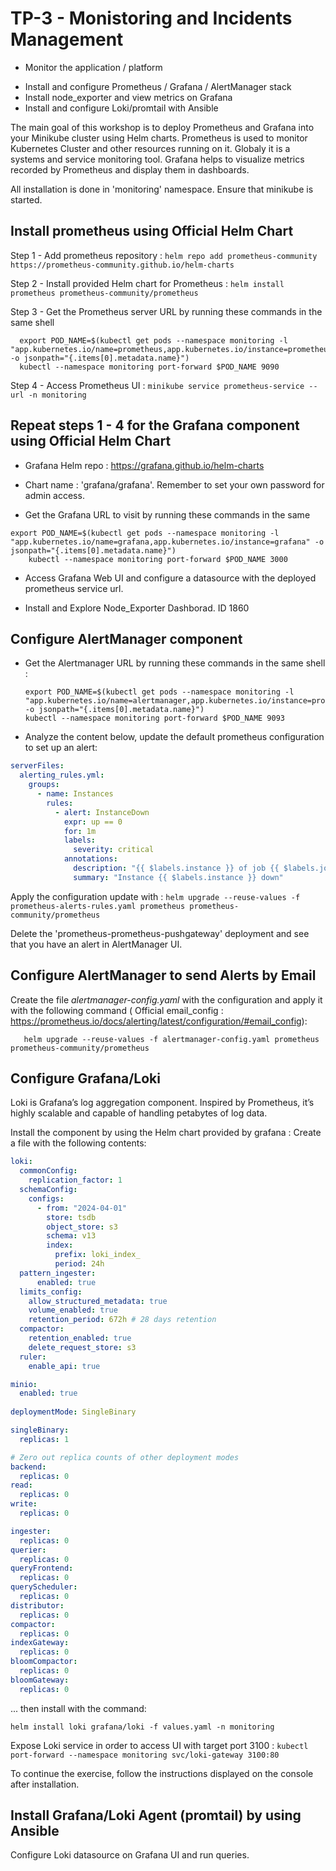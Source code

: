 # TP-3 - Monistoring and Incidents Management #

* Monitor the application / platform

 - Install and configure Prometheus / Grafana / AlertManager stack
 - Install node_exporter and view metrics on Grafana
 - Install and configure Loki/promtail with Ansible

The main goal of this workshop is to deploy Prometheus and Grafana into your Minikube cluster using Helm charts. 
Prometheus is used to monitor Kubernetes Cluster and other resources running on it. Globaly it is a systems and service monitoring tool.
Grafana helps to visualize metrics recorded by Prometheus and display them in dashboards.

All installation is done in 'monitoring' namespace. Ensure that minikube is started.

## Install prometheus using Official Helm Chart ##

Step 1 - Add prometheus repository : `helm repo add prometheus-community https://prometheus-community.github.io/helm-charts`

Step 2 - Install provided Helm chart for Prometheus : `helm install prometheus prometheus-community/prometheus`

Step 3 - Get the Prometheus server URL by running these commands in the same shell
```shell
  export POD_NAME=$(kubectl get pods --namespace monitoring -l "app.kubernetes.io/name=prometheus,app.kubernetes.io/instance=prometheus" -o jsonpath="{.items[0].metadata.name}")
  kubectl --namespace monitoring port-forward $POD_NAME 9090
```

Step 4 - Access Prometheus UI : `minikube service prometheus-service --url -n monitoring`

## Repeat steps 1 - 4 for the Grafana component using Official Helm Chart ##

* Grafana Helm repo :  https://grafana.github.io/helm-charts

* Chart name : 'grafana/grafana'. Remember to set your own password for admin access.

* Get the Grafana URL to visit by running these commands in the same

 ```shell
export POD_NAME=$(kubectl get pods --namespace monitoring -l "app.kubernetes.io/name=grafana,app.kubernetes.io/instance=grafana" -o jsonpath="{.items[0].metadata.name}")
     kubectl --namespace monitoring port-forward $POD_NAME 3000
```

* Access Grafana Web UI and configure a datasource with the deployed prometheus service url. 

* Install and Explore Node_Exporter Dashborad. ID 1860

## Configure AlertManager component ##

* Get the Alertmanager URL by running these commands in the same shell :
  ```shell
  export POD_NAME=$(kubectl get pods --namespace monitoring -l "app.kubernetes.io/name=alertmanager,app.kubernetes.io/instance=prometheus" -o jsonpath="{.items[0].metadata.name}")
  kubectl --namespace monitoring port-forward $POD_NAME 9093
  ```
* Analyze the content below, update the default prometheus configuration to set up an alert:

```yaml
serverFiles:
  alerting_rules.yml:
    groups:
      - name: Instances
        rules:
          - alert: InstanceDown
            expr: up == 0
            for: 1m
            labels:
              severity: critical
            annotations:
              description: "{{ $labels.instance }} of job {{ $labels.job }} has been down for more than 1 minutes."
              summary: "Instance {{ $labels.instance }} down"
```

Apply the configuration update with : `helm upgrade --reuse-values -f prometheus-alerts-rules.yaml prometheus prometheus-community/prometheus`

Delete the 'prometheus-prometheus-pushgateway' deployment and see that you have an alert in AlertManager UI.

## Configure AlertManager to send Alerts by Email ##

Create the file *alertmanager-config.yaml* with the configuration and apply it with the following command ( Official email_config : https://prometheus.io/docs/alerting/latest/configuration/#email_config):

```console
   helm upgrade --reuse-values -f alertmanager-config.yaml prometheus prometheus-community/prometheus
```

## Configure Grafana/Loki ##

Loki is Grafana’s log aggregation component. Inspired by Prometheus, it’s highly scalable and capable of handling petabytes of log data.

Install the component by using the  Helm chart provided by grafana :
Create a file with the following contents:
```yaml
loki:
  commonConfig:
    replication_factor: 1
  schemaConfig:
    configs:
      - from: "2024-04-01"
        store: tsdb
        object_store: s3
        schema: v13
        index:
          prefix: loki_index_
          period: 24h
  pattern_ingester:
      enabled: true
  limits_config:
    allow_structured_metadata: true
    volume_enabled: true
    retention_period: 672h # 28 days retention
  compactor:
    retention_enabled: true 
    delete_request_store: s3
  ruler:
    enable_api: true

minio:
  enabled: true
      
deploymentMode: SingleBinary

singleBinary:
  replicas: 1

# Zero out replica counts of other deployment modes
backend:
  replicas: 0
read:
  replicas: 0
write:
  replicas: 0

ingester:
  replicas: 0
querier:
  replicas: 0
queryFrontend:
  replicas: 0
queryScheduler:
  replicas: 0
distributor:
  replicas: 0
compactor:
  replicas: 0
indexGateway:
  replicas: 0
bloomCompactor:
  replicas: 0
bloomGateway:
  replicas: 0
```

... then install with the command:

```console
helm install loki grafana/loki -f values.yaml -n monitoring
```

Expose Loki service  in order to access UI with target port 3100 : `kubectl port-forward --namespace monitoring svc/loki-gateway 3100:80`

To continue the exercise, follow the instructions displayed on the console after installation.

## Install  Grafana/Loki Agent (promtail) by using Ansible ##

Configure Loki datasource on Grafana UI and run queries.
